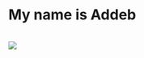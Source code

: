 <h1>My name is  Addeb</h1>
<br>
<img src="https://media.licdn.com/dms/image/v2/D4D35AQEeQqxEuy0WyA/profile-framedphoto-shrink_400_400/profile-framedphoto-shrink_400_400/0/1722694886031?e=1741237200&v=beta&t=hEHIEiBPp6Okaa14tcpCRHNQNS2UeuJiz2EMnaiPTmY">
